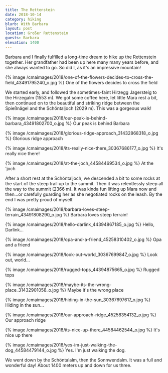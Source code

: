 ```yaml
---
title: The Rettenstein
date: 2018-10-14
category: hiking
blurb: With Barbara
layout: post
location: Großer Rettenstein
guests: Barbara
elevation: 1400
---
```


Barbara and I finally fulfilled a long-time dream to hike up the Rettenstein
together. Her grandfather had been up here many many years before, and she
always wanted to go. So did I, as it's an impressive mountain!

{% image /cmaimages/2018/one-of-the-flowers-decides-to-cross-the-field_43491795240_o.jpg %}
One of the flowers decides to cross the field


We started early, and followed the sometimes-faint Hirzegg Jagersteig to
the Hirzegalm (1553 m). We got some coffee here, let little Mara rest a
bit, then continued on to the beautiful and striking ridge between the
Spießnägel and the Schöntaljoch (2029 m). This was a gorgeous walk!

{% image /cmaimages/2018/our-peak-is-behind-barbara_43491802700_o.jpg %}
Our peak is behind Barbara



{% image /cmaimages/2018/glorious-ridge-approach_31432868318_o.jpg %}
Glorious ridge approach


{% image /cmaimages/2018/its-really-nice-there_30367686177_o.jpg %}
It's really nice there!



{% image /cmaimages/2018/at-the-joch_44584469534_o.jpg %}
At the 'joch


After a short rest at the Schöntaljoch, we descended a bit to some rocks
at the start of the steep trail up to the summit. Then it was relentlessly steep
all the way to the summit (2366 m). It was kinda fun lifting up Mara now and
then...or carefully guarding her as she negotiated rocks on the leash. By the
end I was pretty proud of myself.

{% image /cmaimages/2018/barbara-loves-steep-terrain_43491808290_o.jpg %}
Barbara loves steep terrain!


{% image /cmaimages/2018/hello-darlink_44394867185_o.jpg %}
Hello, Darlink...



{% image /cmaimages/2018/opa-and-a-friend_45258310402_o.jpg %}
Opa and a friend



{% image /cmaimages/2018/look-out-world_30367699847_o.jpg %}
Look out, world...






{% image /cmaimages/2018/rugged-tops_44394875665_o.jpg %}
Rugged tops




{% image /cmaimages/2018/maybe-its-the-wrong-place_31432901058_o.jpg %}
Maybe it's the wrong place




{% image /cmaimages/2018/hiding-in-the-sun_30367697617_o.jpg %}
Hiding in the sun...




{% image /cmaimages/2018/our-approach-ridge_45258354132_o.jpg %}
Our approach ridge




{% image /cmaimages/2018/its-nice-up-there_44584462544_o.jpg %}
It's nice up there




{% image /cmaimages/2018/yes-im-just-walking-the-dog_44584479144_o.jpg %}
Yes. I'm just walking the dog.


We went down by the Schöntalalm, then the Sonnwendalm. It was a full and
wonderful day! About 1400 meters up and down for us three.

